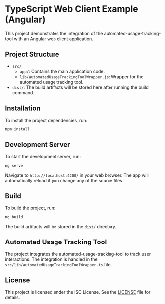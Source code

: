 # TypeScript Web Client Example (Angular)

This project demonstrates the integration of the automated-usage-tracking-tool with an Angular web client application.

## Project Structure

- `src/`
  - `app/`: Contains the main application code.
  - `lib/automatedUsageTrackingToolWrapper.js`: Wrapper for the automated usage tracking tool.
- `dist/`: The build artifacts will be stored here after running the build command.

## Installation

To install the project dependencies, run:

```sh
npm install
```

## Development Server

To start the development server, run:

```sh
ng serve
```

Navigate to `http://localhost:4200/` in your web browser. The app will automatically reload if you change any of the source files.

## Build

To build the project, run:

```sh
ng build
```

The build artifacts will be stored in the `dist/` directory.

## Automated Usage Tracking Tool

The project integrates the automated-usage-tracking-tool to track user interactions. The integration is handled in the `src/lib/automatedUsageTrackingToolWrapper.ts` file.

## License

This project is licensed under the ISC License. See the [LICENSE](../../LICENSE) file for details.
